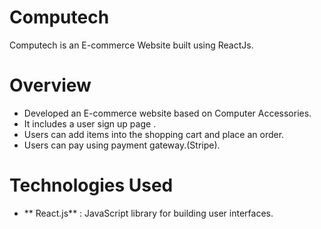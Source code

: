 # Computech
Computech is an E-commerce Website built using ReactJs.



# Overview
* Developed an E-commerce website based on Computer Accessories.
* It includes a user sign up page .
* Users can add items into the shopping cart and place an order.
* Users can pay using payment gateway.(Stripe).

# Technologies Used
* ** React.js** : JavaScript library for building user interfaces.


